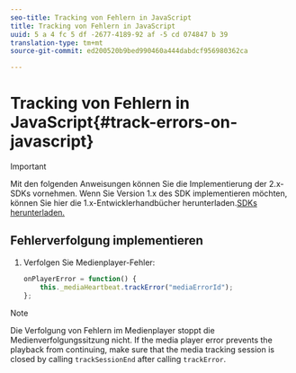 ```yaml
---
seo-title: Tracking von Fehlern in JavaScript
title: Tracking von Fehlern in JavaScript
uuid: 5 a 4 fc 5 df -2677-4189-92 af -5 cd 074847 b 39
translation-type: tm+mt
source-git-commit: ed200520b9bed990460a444dabdcf956980362ca

---
```



# Tracking von Fehlern in JavaScript{#track-errors-on-javascript}

>[!IMPORTANT]
>
>Mit den folgenden Anweisungen können Sie die Implementierung der 2.x-SDKs vornehmen. Wenn Sie Version 1.x des SDK implementieren möchten, können Sie hier die 1.x-Entwicklerhandbücher herunterladen.[SDKs herunterladen.](../../sdk-implement/download-sdks.md)

## Fehlerverfolgung implementieren

1. Verfolgen Sie Medienplayer-Fehler:

   ```js
   onPlayerError = function() { 
       this._mediaHeartbeat.trackError("mediaErrorId"); 
   };
   ```

>[!NOTE]
>
>Die Verfolgung von Fehlern im Medienplayer stoppt die Medienverfolgungssitzung nicht. If the media player error prevents the playback from continuing, make sure that the media tracking session is closed by calling `trackSessionEnd` after calling `trackError`.

